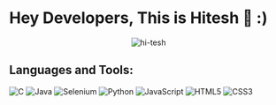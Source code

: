 <div>
   <h1>Hey Developers, This is Hitesh 👋 :)</a> </h1>
</div>

<p align="center"> <img src="https://komarev.com/ghpvc/?username=hi-tesh&abbreviated=true&label=Profile%20views&color=blueviolet&style=plastic" alt="hi-tesh" /> 



<h2> Languages and Tools: </h2>
  
 ![C](https://img.shields.io/badge/C-%E2%80%93%20Programming%20Language-blue)
 ![Java](https://img.shields.io/badge/Java-red)
 ![Selenium](https://img.shields.io/badge/Selenium-Automation-red)
 ![Python](https://img.shields.io/badge/Python-pink)
 ![JavaScript](https://img.shields.io/badge/JavaScript-yellow)
 ![HTML5](https://img.shields.io/badge/HTML5-orange)
 ![CSS3](https://img.shields.io/badge/CSS3-blue)
   
